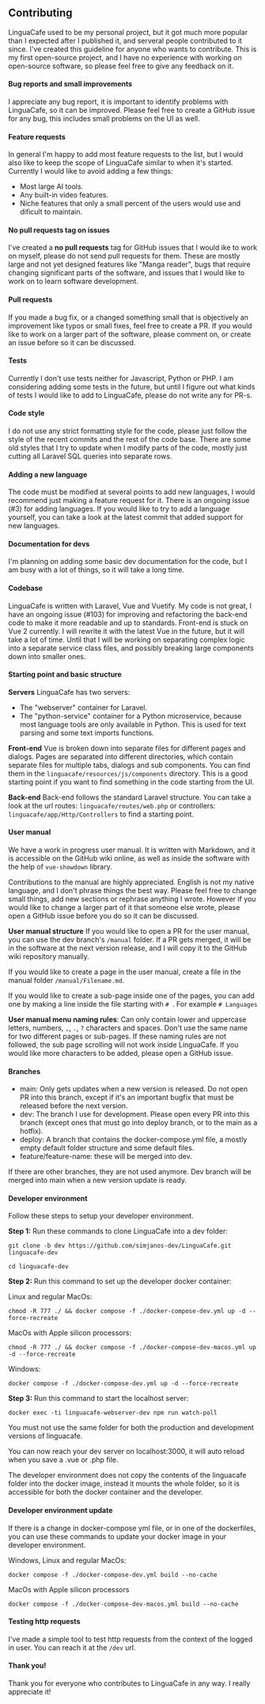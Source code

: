 ## Contributing
LinguaCafe used to be my personal project, but it got much more popular than I expected after I published it, and serveral people contributed to it since. I've created this guideline for anyone who wants to contribute. This is my first open-source project, and I have no experience with working on open-source software, so please feel free to give any feedback on it.

#### Bug reports and small improvements
I appreciate any bug report, it is important to identify problems with LinguaCafe, so it can be improved. Please feel free to create a GitHub issue for any bug, this includes small problems on the UI as well.

#### Feature requests
In general I'm happy to add most feature requests to the list, but I would also like to keep the scope of LinguaCafe similar to when it's started. Currently I would like to avoid adding a few things:
- Most large AI tools.
- Any built-in video features.
- Niche features that only a small percent of the users would use and dificult to maintain.


#### No pull requests tag on issues 
I've created a **no pull requests** tag for GitHub issues that I would ike to work on myself, please do not send pull requests for them. These are mostly large and not yet designed features like "Manga reader", bugs that require changing significant parts of the software, and issues that I would like to work on to learn software development.

#### Pull requests
If you made a bug fix, or a changed something small that is objectively an improvement like typos or small fixes, feel free to create a PR. If you would like to work on a larger part of the software, please comment on, or create an issue before so it can be discussed.

#### Tests
Currently I don't use tests neither for Javascript, Python or PHP. I am considering adding some tests in the future, but until I figure out what kinds of tests I would like to add to LinguaCafe, please do not write any for PR-s.

#### Code style
I do not use any strict formatting style for the code, please just follow the style of the recent commits and the rest of the code base. There are some old styles that I try to update when I modify parts of the code, mostly just cutting all Laravel SQL queries into separate rows. 

#### Adding a new language
The code must be modified at several points to add new languages, I would recommend just making a feature request for it. There is an ongoing issue (#3) for adding languages. If you would like to try to add a language yourself, you can take a look at the latest commit that added support for new languages.

#### Documentation for devs
I'm planning on adding some basic dev documentation for the code, but I am busy with a lot of things, so it will take a long time.

#### Codebase
LinguaCafe is written with Laravel, Vue and Vuetify. My code is not great, I have an ongoing issue (#103) for improving and refactoring the back-end code to make it more readable and up to standards. Front-end is stuck on Vue 2 currently. I will rewrite it with the latest Vue in the future, but it will take a lot of time. Until that I will be working on separating complex logic into a separate service class files, and possibly breaking large components down into smaller ones.

#### Starting point and basic structure

**Servers**
LinguaCafe has two servers:
- The "webserver" container for Laravel.
- The "python-service" container for a Python microservice, because most language tools are only available in Python. This is used for text parsing and some text imports functions.

**Front-end**
Vue is broken down into separate files for different pages and dialogs. Pages are separated into different directories, which contain separate files for multiple tabs, dialogs and sub components. You can find them in the `linguacafe/resources/js/components` directory. This is a good starting point if you want to find something in the code starting from the UI.


**Back-end**
Back-end follows the standard Laravel structure. You can take a look at the url routes: `linguacafe/routes/web.php` or controllers: `linguacafe/app/Http/Controllers` to find a starting point.

#### User manual
We have a work in progress user manual. It is written with Markdown, and it is accessible on the GitHub wiki online, as well as inside the software with the help of `vue-showdown` library. 

Contributions to the manual are highly appreciated. English is not my native language, and I don't phrase things the best way. Please feel free to change small things, add new sections or rephrase anything I wrote. However if you would like to change a larger part of it that someone else wrote, please open a GitHub issue before you do so it can be discussed. 

**User manual structure**
If you would like to open a PR for the user manual, you can use the dev branch's `/manual` folder. If a PR gets merged, it will be in the software at the next version release, and I will copy it to the GitHub wiki repository manually.

If you would like to create a page in the user manual, create a file in the manual folder `/manual/Filename.md`.

If you would like to create a sub-page inside one of the pages, you can add one by making a line inside the file starting with `# `. For example `# Languages`

**User manual menu naming rules**:
Can only contain lower and uppercase letters, numbers, `,`, `.`, `?` characters and spaces. Don't use the same name for two different pages or sub-pages. If these naming rules are not followed, the sub page scrolling will not work inside LinguaCafe. If you would like more characters to be added, please open a GitHub issue.


#### Branches
- main: Only gets updates when a new version is released. Do not open PR into this branch, except if it's an important bugfix that must be released before the next version. 
- dev: The branch I use for development. Please open every PR into this branch (except ones that must go into deploy branch, or to the main as a hotfix).
- deploy: A branch that contains the docker-compose.yml file, a mostly empty default folder structure and some default files.
- feature/feature-name: these will be merged into dev.

If there are other branches, they are not used anymore. Dev branch will be merged into main when a new version update is ready.

#### Developer environment
Follow these steps to setup your developer environment.

**Step 1:** Run these commands to clone LinguaCafe into a dev folder: 
```
git clone -b dev https://github.com/simjanos-dev/LinguaCafe.git linguacafe-dev

cd linguacafe-dev
```

**Step 2:** Run this command to set up the developer docker container: 

Linux and regular MacOs:
```
chmod -R 777 ./ && docker compose -f ./docker-compose-dev.yml up -d --force-recreate
```

MacOs with Apple silicon processors:

```
chmod -R 777 ./ && docker compose -f ./docker-compose-dev-macos.yml up -d --force-recreate
```

Windows:
```
docker compose -f ./docker-compose-dev.yml up -d --force-recreate
```

**Step 3:** Run this command to start the localhost server: 
```
docker exec -ti linguacafe-webserver-dev npm run watch-poll
```

You must not use the same folder for both the production and development versions of linguacafe.

You can now reach your dev server on localhost:3000, it will auto reload when you save a .vue or .php file. 

The developer environment does not copy the contents of the linguacafe folder into the docker image, instead it mounts the whole folder, so it is accessible for both the docker container and the developer.

#### Developer environment update

If there is a change in docker-compose yml file, or in one of the dockerfiles, you can use these commands to update your docker image in your developer environment.

Windows, Linux and regular MacOs:
```
docker compose -f ./docker-compose-dev.yml build --no-cache
```

MacOs with Apple silicon processors
```
docker compose -f ./docker-compose-dev-macos.yml build --no-cache
```

#### Testing http requests
I've made a simple tool to test http requests from the context of the logged in user. You can reach it at the `/dev` url.

#### Thank you!
Thank you for everyone who contributes to LinguaCafe in any way. I really appreciate it!